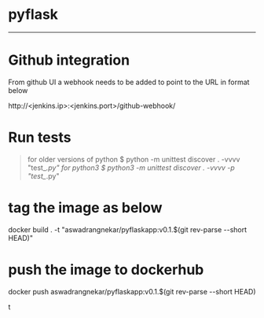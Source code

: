# pyflask
----------

# Github integration
From github UI a webhook needs to be added to point to the URL in format below

http://<jenkins.ip>:<jenkins.port>/github-webhook/

# Run tests
> for older versions of python
$ python -m unittest discover . -vvvv "test_*.py"
> for python3
$ python3 -m unittest discover . -vvvv -p "test_*.py"

# tag the image as below
docker build . -t "aswadrangnekar/pyflaskapp:v0.1.$(git rev-parse --short HEAD)"

# push the image to dockerhub
docker push aswadrangnekar/pyflaskapp:v0.1.$(git rev-parse --short HEAD)

t
